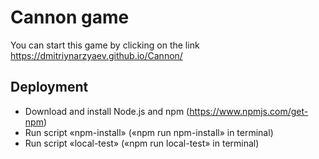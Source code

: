# Cannon game

You can start this game by clicking on the link https://dmitriynarzyaev.github.io/Cannon/

## Deployment
* Download and install Node.js and npm (https://www.npmjs.com/get-npm)
* Run script «npm-install» («npm run npm-install» in terminal)
* Run script «local-test» («npm run local-test» in terminal)

